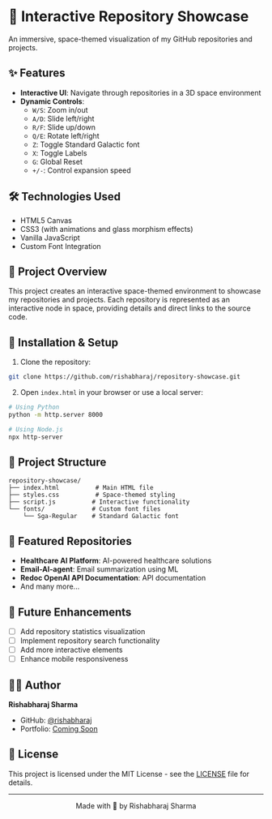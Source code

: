 # 🚀 Interactive Repository Showcase

An immersive, space-themed visualization of my GitHub repositories and projects.

## ✨ Features

- **Interactive UI**: Navigate through repositories in a 3D space environment
- **Dynamic Controls**: 
  - `W/S`: Zoom in/out
  - `A/D`: Slide left/right
  - `R/F`: Slide up/down
  - `Q/E`: Rotate left/right
  - `Z`: Toggle Standard Galactic font
  - `X`: Toggle Labels
  - `G`: Global Reset
  - `+/-`: Control expansion speed

## 🛠️ Technologies Used

- HTML5 Canvas
- CSS3 (with animations and glass morphism effects)
- Vanilla JavaScript
- Custom Font Integration

## 🎯 Project Overview

This project creates an interactive space-themed environment to showcase my repositories and projects. Each repository is represented as an interactive node in space, providing details and direct links to the source code.

## 🔧 Installation & Setup

1. Clone the repository:
```bash
git clone https://github.com/rishabharaj/repository-showcase.git
```

2. Open `index.html` in your browser or use a local server:
```bash
# Using Python
python -m http.server 8000

# Using Node.js
npx http-server
```

## 📂 Project Structure

```
repository-showcase/
├── index.html          # Main HTML file
├── styles.css          # Space-themed styling
├── script.js          # Interactive functionality
└── fonts/             # Custom font files
    └── Sga-Regular    # Standard Galactic font
```

## 🌟 Featured Repositories

- **Healthcare AI Platform**: AI-powered healthcare solutions
- **Email-AI-agent**: Email summarization using ML
- **Redoc OpenAI API Documentation**: API documentation
- And many more...

## 🔮 Future Enhancements

- [ ] Add repository statistics visualization
- [ ] Implement repository search functionality
- [ ] Add more interactive elements
- [ ] Enhance mobile responsiveness

## 👨‍💻 Author

**Rishabharaj Sharma**
- GitHub: [@rishabharaj](https://github.com/rishabharaj)
- Portfolio: [Coming Soon]()

## 📄 License

This project is licensed under the MIT License - see the [LICENSE](LICENSE) file for details.

---

<div align="center">
Made with 💫 by Rishabharaj Sharma
</div>
